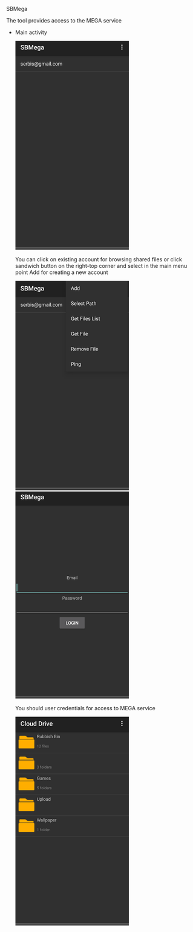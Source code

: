SBMega

The tool provides access to the MEGA service

- Main activity

  <img src="img/main_activity.png" alt="main activity" style="width:300px;"/>

  You can click on existing account for browsing shared files or click sandwich button on the right-top corner and select in the main menu point Add for creating a new account

  <img src="img/main_menu.png" alt="main menu" style="width:300px;"/>

  <img src="img/add_account_activity.png" alt="add account activity" style="width:300px;"/>

  You should user credentials for access to MEGA service

  <img src="img/browser_activity.png" alt="browser activity" style="width:300px;"/>